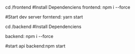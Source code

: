 cd /frontend
#Install Dependenciens
frontend: npm i --force

#Start dev server
forntend: yarn start



cd /backend
#Install Dependenciens

backend: npm i --force

#start api
backend:npm start
